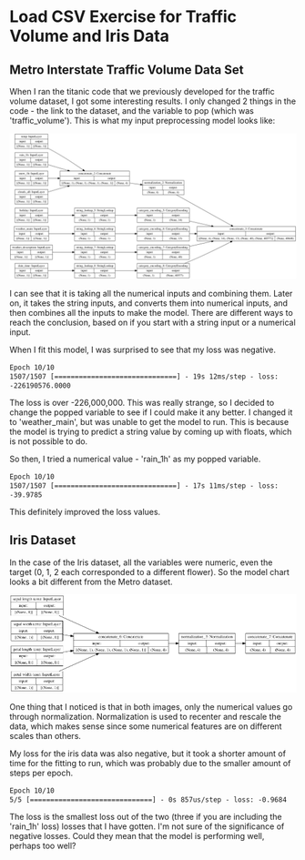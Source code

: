 # Load CSV Exercise for Traffic Volume and Iris Data

## Metro Interstate Traffic Volume Data Set

When I ran the titanic code that we previously developed for
the traffic volume dataset, I got some interesting results.
I only changed 2 things in the code - the link to the dataset,
and the variable to pop (which was 'traffic_volume'). This is
what my input preprocessing model looks like:

![](images/metro_plot.png)

I can see that it is taking all the numerical inputs and combining
them. Later on, it takes the string inputs, and converts them
into numerical inputs, and then combines all the inputs to 
make the model. There are different ways to reach the 
conclusion, based on if you start with a string input
or a numerical input.

When I fit this model, I was surprised to see that my loss was
negative.

    Epoch 10/10
    1507/1507 [==============================] - 19s 12ms/step - loss: -226190576.0000

The loss is over -226,000,000. This was really strange, so I 
decided to change the popped variable to see if I could make it
any better. I changed it to 'weather_main', but was unable to
get the model to run. This is because the model is trying to
predict a string value by coming up with floats, 
which is not possible to do. 

So then, I tried a numerical value - 'rain_1h' as my popped 
variable.

    Epoch 10/10
    1507/1507 [==============================] - 17s 11ms/step - loss: -39.9785

This definitely improved the loss values.

## Iris Dataset

In the case of the Iris dataset, all the variables were numeric,
even the target (0, 1, 2 each corresponded to a different flower).
So the model chart looks a bit different from the Metro dataset.

![](images/iris_plot.png)

One thing that I noticed is that in both images, only the
numerical values go through normalization. Normalization is used
to recenter and rescale the data, which makes sense since some
numerical features are on different scales than others.

My loss for the iris data was also negative, but it took a 
shorter amount of time for the fitting to run, which was 
probably due to the smaller amount of steps per epoch.

    Epoch 10/10
    5/5 [==============================] - 0s 857us/step - loss: -0.9684

The loss is the smallest loss out of the two (three if you are including
the 'rain_1h' loss) losses that I have gotten. I'm not sure of the
significance of negative losses. Could they mean that the model
is performing well, perhaps too well? 









